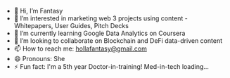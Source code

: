 - 👋 Hi, I’m Fantasy
- 👀 I’m interested in marketing web 3 projects using content - Whitepapers, User Guides, Pitch Decks
- 🌱 I’m currently learning Google Data Analytics on Coursera
- 💞️ I’m looking to collaborate on Blockchain and DeFi data-driven content 
- 📫 How to reach me: hollafantasy@gmail.com
- 😄 Pronouns: She
- ⚡ Fun fact: I'm a 5th year Doctor-in-training! Med-in-tech loading...

<!---
GIRL-FANTASY/GIRL-FANTASY is a ✨ special ✨ repository because its `README.md` (this file) appears on your GitHub profile.
You can click the Preview link to take a look at your changes.
--->
